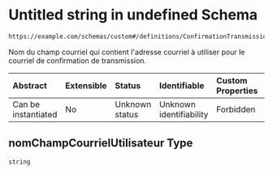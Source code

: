 # Untitled string in undefined Schema

```txt
https://example.com/schemas/custom#/definitions/ConfirmationTransmission/properties/nomChampCourrielUtilisateur
```

Nom du champ courriel qui contient l'adresse courriel à utiliser pour le courriel de confirmation de transmission.

| Abstract            | Extensible | Status         | Identifiable            | Custom Properties | Additional Properties | Access Restrictions | Defined In                                                                   |
| :------------------ | :--------- | :------------- | :---------------------- | :---------------- | :-------------------- | :------------------ | :--------------------------------------------------------------------------- |
| Can be instantiated | No         | Unknown status | Unknown identifiability | Forbidden         | Allowed               | none                | [FRW.form.schema.json\*](../out/FRW.form.schema.json "open original schema") |

## nomChampCourrielUtilisateur Type

`string`
